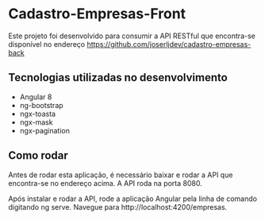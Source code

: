 # Cadastro-Empresas-Front

Este projeto foi desenvolvido para consumir a API RESTful que encontra-se disponível no endereço https://github.com/joserljdev/cadastro-empresas-back

## Tecnologias utilizadas no desenvolvimento
* Angular 8
* ng-bootstrap
* ngx-toasta
* ngx-mask
* ngx-pagination

## Como rodar
Antes de rodar esta aplicação, é necessário baixar e rodar a API que encontra-se no endereço acima. A API roda na porta 8080.

Após instalar e rodar a API, rode a aplicação Angular pela linha de comando digitando ng serve. Navegue para http://localhost:4200/empresas.
